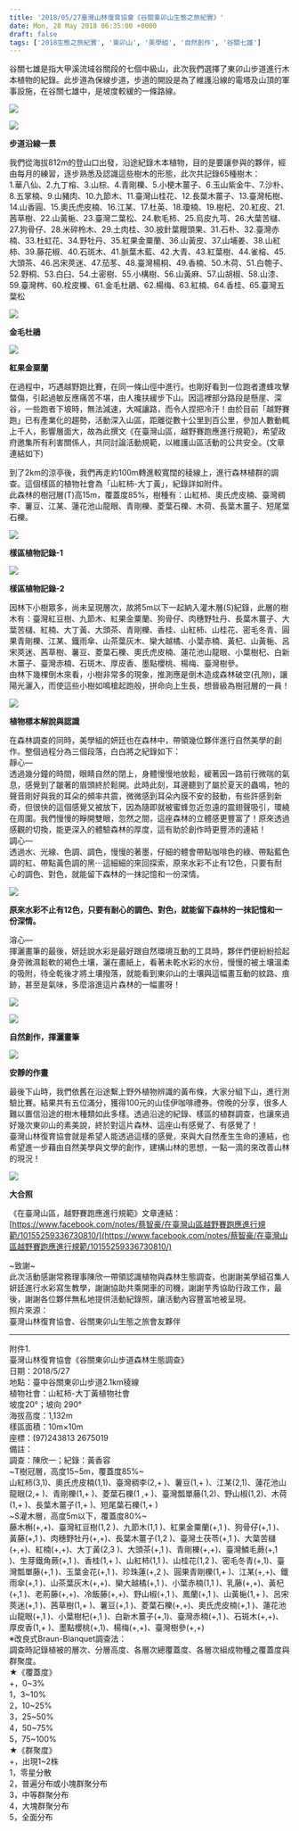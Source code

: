 ```yaml
---
title: '2018/05/27臺灣山林復育協會《谷關東卯山生態之旅紀實》'
date: Mon, 28 May 2018 06:35:00 +0000
draft: false
tags: ['2018生態之旅紀實', '東卯山', '美學組', '自然創作', '谷關七雄']
---
```


谷關七雄是指大甲溪流域谷關段的七個中級山，此次我們選擇了東卯山步道進行木本植物的紀錄。此步道為保線步道，步道的開設是為了維護沿線的電塔及山頂的軍事設施，在谷關七雄中，是坡度較緩的一條路線。

![](https://www.reforestation.tw/wp-content/uploads/2020/06/9步道沿線2.jpg)

![](https://www.reforestation.tw/wp-content/uploads/2020/06/8步道沿線1.jpg)

**步道沿線一景**

我們從海拔812m的登山口出發，沿途紀錄木本植物，目的是要讓參與的夥伴，經由每月的練習，逐步熟悉及認識這些樹木的形態，此次共記錄65種樹木：  
1.華八仙、2.九丁榕、3.山棕、4.青剛櫟、5.小梗木薑子、6.玉山紫金牛、7.沙朴、8.五掌楠、9.山豬肉、10.九節木、11.臺灣山桂花、12.長葉木薑子、13.臺灣柘樹、14.山香圓、15.奧氏虎皮楠、16.江某、17.杜英、18.瓊楠、19.樹杞、20.紅皮、21.茜草樹、22.山黃梔、23.臺灣二葉松、24.軟毛柿、25.烏皮九芎、26.大葉苦櫧、27.狗骨仔、28.米碎柃木、29.土肉桂、30.披針葉饅頭果、31.石朴、32.臺灣赤楠、33.杜虹花、34.野牡丹、35.紅果金粟蘭、36.山黃皮、37.山埔姜、38.山紅柿、39.藤花椒、40.石斑木、41.脈葉木藍、42.大青、43.紅葉樹、44.雀榕、45.大頭茶、46.呂宋莢迷、47.茄苳、48.臺灣楊桐、49.香楠、50.木荷、51.白匏子、52.野桐、53.白臼、54.土密樹、55.小構樹、56.山黃麻、57.山胡椒、58.山漆、59.臺灣梣、60.栓皮櫟、61.金毛杜鵑、62.楊梅、63.紅楠、64.香桂、65.臺灣五葉松

![](https://www.reforestation.tw/wp-content/uploads/2020/06/10金毛杜鵑.jpg)

**金毛杜鵑**

![](https://www.reforestation.tw/wp-content/uploads/2020/06/12紅果金粟蘭.jpg)

**紅果金粟蘭**

在過程中，巧遇越野跑比賽，在同一條山徑中進行。也剛好看到一位跑者遭蜂攻擊螫傷，引起過敏反應痛苦不堪，由人攙扶緩步下山。因這裡部分路段是懸崖、深谷，一些跑者下坡時，無法減速，大喊讓路，而令人捏把冷汗！由於目前「越野賽跑」已有產業化的趨勢，活動深入山區，距離從數十公里到百公里，參加人數動輒上千人，影響層面大，故為此撰文《在臺灣山區，越野賽跑應進行規範》，希望政府邀集所有利害關係人，共同討論活動規範，以維護山區活動的公共安全。(文章連結如下)

到了2km的涼亭後，我們再走約100m轉進較寬闊的稜線上，進行森林植群的調查。這個樣區的植物社會為「山紅柿-大丁黃」，紀錄詳如附件。  
此森林的樹冠層(T)高15m，覆蓋度85%，樹種有：山紅柿、奧氏虎皮楠、臺灣稠李、薯豆、江某、蓮花池山龍眼、青剛櫟、菱葉石櫟、木荷、長葉木薑子、短尾葉石櫟。

![](https://www.reforestation.tw/wp-content/uploads/2020/06/01樣區內紀錄.jpg)

**樣區植物記錄-1**

![](https://www.reforestation.tw/wp-content/uploads/2020/06/02樣區內記錄2.jpg)

**樣區植物記錄-2**

因林下小樹眾多，尚未呈現層次，故將5m以下一起納入灌木層(S)紀錄，此層的樹木有：臺灣紅豆樹、九節木、紅果金粟蘭、狗骨仔、肉穗野牡丹、長葉木薑子、大葉苦櫧、紅楠、大丁黃、大頭茶、青剛櫟、香桂、山紅柿、山桂花、密毛冬青、圓果青剛櫟、江某、鐵雨傘、山茶葉灰木、欒大越橘、小葉赤楠、黃杞、山黃梔、呂宋莢迷、茜草樹、薯豆、菱葉石櫟、奧氏虎皮楠、蓮花池山龍眼、小葉樹杞、白新木薑子、臺灣赤楠、石斑木、厚皮香、墨點櫻桃、楊梅、臺灣樹參。  
由林下幾棵倒木來看，小樹非常多的現象，推測應是倒木造成森林破空(孔隙)，讓陽光灑入，而使這些小樹如鳴槍起跑般，拼命向上生長，想晉級為樹冠層的一員！

![](https://www.reforestation.tw/wp-content/uploads/2020/06/03涼亭下植物解說.jpg)

**植物標本解說與認識**

在森林調查的同時，美學組的妍廷也在森林中，帶領幾位夥伴進行自然美學的創作。整個過程分為三個段落，白白將之紀錄如下：  
靜心—  
透過幾分鐘的時間，眼睛自然的閉上，身體慢慢地放鬆，緩著因一路前行微喘的氣息，感覺到了皺著的眉頭終於鬆開。此時此刻，耳邊聽到了屬於夏天的蟲鳴，牠的聲音剛好與我的耳朵的頻率共震，微微感到耳朵內膜不安的鼓動，有些許感到新奇，但很快的這個感覺又被放下，因為隨即就被蜜蜂忽近忽遠的震翅聲吸引，環繞在周圍。我們慢慢的睜開雙眼，忽然之間，這座森林的立體感更豐富了！原來透過感觀的切換，能更深入的體驗森林的厚度，這有助於創作時更豐沛的連結！  
調心—  
透過水、光線、色調、調色，慢慢的著墨，仔細的體會帶點咖啡色的綠、帶點藍色調的紅、帶點黃色調的黑⋯這細細的來回探索，原來水彩不止有12色，只要有耐心的調色、對色，就能留下森林的一抹記憶和一份深情。

![](https://www.reforestation.tw/wp-content/uploads/2020/06/04美學組.jpg)

**原來水彩不止有12色，只要有耐心的調色、對色，就能留下森林的一抹記憶和一份深情。**

溶心—  
揮灑畫筆的最後，妍廷說水彩是最好跟自然環境互動的工具時，夥伴們便紛紛拾起身旁微濕鬆軟的褐色土壤，灑在畫紙上，看著未乾水彩的水份，慢慢的被土壤溫柔的吸附，待全乾後才將土壤撥落，就能看到東卯山的土壤與這幅畫互動的紋路、痕跡，甚至是氣味，多麼溶進這片森林的一幅畫呀！

![](https://www.reforestation.tw/wp-content/uploads/2020/06/06美學組直.jpg)

![](https://www.reforestation.tw/wp-content/uploads/2020/06/05美學直-1.jpg)

**自然創作，揮灑畫筆**

![](https://www.reforestation.tw/wp-content/uploads/2020/06/07美學組直-1.jpg)

**安靜的作畫**

最後下山時，我們依舊在沿途繫上野外植物辨識的黃布條，大家分組下山，進行測驗比賽。結果共有五位滿分，獲得100元的山佳伊咖啡禮券。傍晚的分享，很多人難以置信沿途的樹木種類如此多樣。透過沿途的紀錄、樣區的植群調查，也讓來過好幾次東卯山的素美說，終於對這片森林、這座山有感覺了、有感覺了！  
臺灣山林復育協會就是希望人能透過這樣的感覺，來與大自然產生生命的連結，也希望進一步藉由自然美學與文學的創作，建構山林的思想，一點一滴的來改善山林的現況！

![](https://www.reforestation.tw/wp-content/uploads/2020/06/000大合照.jpg)

**大合照**

《在臺灣山區，越野賽跑應進行規範》文章連結：  
[https://www.facebook.com/notes/蔡智豪/在臺灣山區越野賽跑應進行規範/10155259336730810/](https://www.facebook.com/notes/蔡智豪/在臺灣山區越野賽跑應進行規範/10155259336730810/)

~致謝~  
此次活動感謝常務理事陳欣一帶領認識植物與森林生態調查，也謝謝美學組召集人妍廷進行水彩寫生教學，謝謝協助共乘開車的司機，謝謝芋秀協助行政工作，最後，謝謝各位夥伴無私地提供活動紀錄照，讓活動內容豐富地被呈現。  
照片來源：  
臺灣山林復育協會、谷關東卯山生態之旅會友夥伴

* * *

附件1.  
臺灣山林復育協會《谷關東卯山步道森林生態調查》  
日期：2018/5/27  
地點：臺中谷關東卯山步道2.1km稜線  
植物社會：山紅柿-大丁黃植物社會  
坡度20°；坡向 290°  
海拔高度：1,132m  
樣區面積：10m×10m  
座標：(97)243813 2675019  
備註：  
調查：陳欣一；紀錄：黃香容  
~T樹冠層，高度15~5m，覆蓋度85%~  
山紅柿(3,1)、奧氏虎皮楠(1,1)、臺灣稠李(2,+ )、薯豆(1,+ )、江某(2,1)、蓮花池山龍眼(2,+ )、青剛櫟(1,+ )、菱葉石櫟(1 ,+ )、臺灣瓢單藤(1,2)、野山椒(1,2)、木荷(1,+ )、長葉木薑子(1,+ )、短尾葉石櫟(1,+ )  
~S灌木層，高度5m以下，覆蓋度80%~  
藤木槲(+,+)、臺灣紅豆樹(1,2 )、九節木(1,1 )、紅果金粟蘭(+,1 )、狗骨仔(+,1 )、黃藤(+,1 )、肉穗野牡丹(+,+)、長葉木薑子(1,2 )、臺灣土茯苓(+,1 )、大葉苦櫧(+,+)、紅楠(+,+)、大丁黃(2,3 )、大頭茶(+,1 )、青剛櫟(+,+)、臺灣鱗毛蕨(+,1 )、生芽鐵角蕨(+,1 )、香桂(1,+ )、山紅柿(1,1 )、山桂花(1,2 )、密毛冬青(+,1)、臺灣瓢單藤(+,1 )、玉葉金花(+,1 )、珍珠蓮(+,2 )、圓果青剛櫟(1,+ )、江某(+,+)、鐵雨傘(+,1 )、山茶葉灰木(+,+)、欒大越橘(+,1 )、小葉赤楠(1,1 )、乳藤(+,+)、黃杞(+,1 )、老荊藤(+,+)、冷飯藤(+,+)、野山椒(+,1 )、鳳蘭(+,1 )、山黃梔(1,+ )、呂宋莢迷(+,1 )、茜草樹(1,+ )、薯豆(+,1 )、菱葉石櫟(+,+)、奧氏虎皮楠(+,1 )、蓮花池山龍眼(+,1 )、小葉樹杞(+,1 )、白新木薑子(+,1)、臺灣赤楠(+,1 )、石斑木(+,+)、厚皮香(1,+ )、墨點櫻桃(+,1)、楊梅(+,+)、臺灣樹參(+,+)  
※改良式Braun-Blanquet調查法：  
調查時記錄植被的層次、分層高度、各層次總覆蓋度、各層次組成物種之覆蓋度與群聚度。  
★《覆蓋度》  
+，0~3%  
1，3~10%  
2，10~25%  
3，25~50%  
4，50~75%  
5，75~100%  
★《群聚度》  
+，出現1~2株  
1，零星分散  
2，普遍分布或小塊群聚分布  
3，中等群聚分布  
4，大塊群聚分布  
5，全面分布